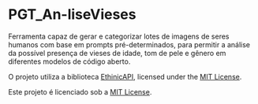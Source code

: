 # PGT_An-liseVieses

Ferramenta capaz de gerar e categorizar lotes de imagens de seres humanos com base em prompts pré-determinados, para permitir a análise da possível presença de vieses de idade, tom de pele e gênero em diferentes modelos de código aberto.

O projeto utiliza a biblioteca [EthinicAPI](https://github.com/lazyCodes7/EthinicAPI), licensed under the [MIT License](https://github.com/lazyCodes7/EthinicAPI/blob/main/LICENSE).

Este projeto é licenciado sob a [MIT License](https://github.com/BernardoCesar/PGT_AIBiasAnalysis/blob/main/LICENSE).
